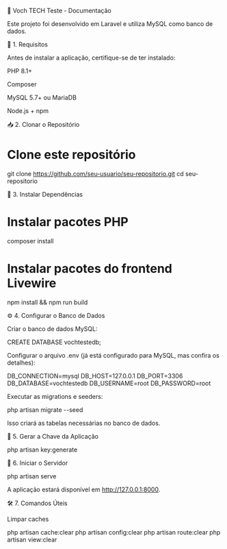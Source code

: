 📌 Voch TECH Teste - Documentação

Este projeto foi desenvolvido em Laravel e utiliza MySQL como banco de dados.

🚀 1. Requisitos

Antes de instalar a aplicação, certifique-se de ter instalado:

PHP 8.1+

Composer

MySQL 5.7+ ou MariaDB

Node.js + npm

📥 2. Clonar o Repositório

# Clone este repositório

git clone https://github.com/seu-usuario/seu-repositorio.git
cd seu-repositorio

🔧 3. Instalar Dependências

# Instalar pacotes PHP

composer install

# Instalar pacotes do frontend Livewire

npm install && npm run build

⚙️ 4. Configurar o Banco de Dados

Criar o banco de dados MySQL:

CREATE DATABASE vochtestedb;

Configurar o arquivo .env (já está configurado para MySQL, mas confira os detalhes):

DB_CONNECTION=mysql
DB_HOST=127.0.0.1
DB_PORT=3306
DB_DATABASE=vochtestedb
DB_USERNAME=root
DB_PASSWORD=root

Executar as migrations e seeders:

php artisan migrate --seed

Isso criará as tabelas necessárias no banco de dados.

🔑 5. Gerar a Chave da Aplicação

php artisan key:generate

🚀 6. Iniciar o Servidor

php artisan serve

A aplicação estará disponível em http://127.0.0.1:8000.

🛠 7. Comandos Úteis

Limpar caches

php artisan cache:clear
php artisan config:clear
php artisan route:clear
php artisan view:clear
